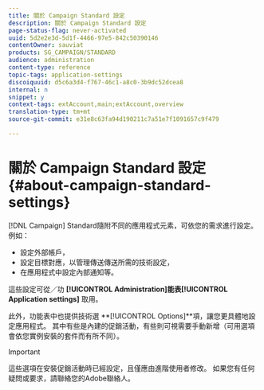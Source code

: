 ```yaml
---
title: 關於 Campaign Standard 設定
description: 關於 Campaign Standard 設定
page-status-flag: never-activated
uuid: 5d2e2e3d-5d1f-4466-97e5-842c50390146
contentOwner: sauviat
products: SG_CAMPAIGN/STANDARD
audience: administration
content-type: reference
topic-tags: application-settings
discoiquuid: d5c6a3d4-f767-46c1-a8c0-3b9dc52dcea8
internal: n
snippet: y
context-tags: extAccount,main;extAccount,overview
translation-type: tm+mt
source-git-commit: e31e8c63fa94d190211c7a51e7f1091657c9f479

---
```



# 關於 Campaign Standard 設定{#about-campaign-standard-settings}

[!DNL Campaign] Standard隨附不同的應用程式元素，可依您的需求進行設定。 例如：

* 設定外部帳戶，
* 設定目標對應，以管理傳送傳送所需的技術設定，
* 在應用程式中設定內部通知等。

這些設定可從／功 **[!UICONTROL Administration]**能表**[!UICONTROL Application settings]** 取用。

此外，功能表中也提供技術選 **[!UICONTROL Options]**項，讓您更具體地設定應用程式。 其中有些是內建的促銷活動，有些則可視需要手動新增（可用選項會依您實例安裝的套件而有所不同）。

>[!IMPORTANT]
>
>這些選項在安裝促銷活動時已經設定，且僅應由進階使用者修改。 如果您有任何疑問或要求，請聯絡您的Adobe聯絡人。
